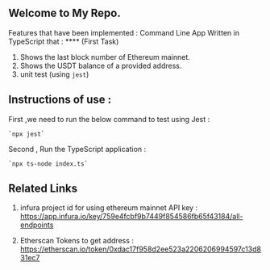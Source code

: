 ## Welcome to My Repo.

Features that have been implemented :
Command Line App Written in TypeScript that : \*\*\*\* (First Task)

1. Shows the last block number of Ethereum mainnet.
2. Shows the USDT balance of a provided address.
3. unit test (using `jest`)

## Instructions of use :

First ,we need to run the below command to test using Jest :

    `npx jest`

Second , Run the TypeScript application :

    `npx ts-node index.ts`

## Related Links

1. infura project id for using ethereum mainnet API key :
   https://app.infura.io/key/759e4fcbf9b7449f854586fb65f43184/all-endpoints

2. Etherscan Tokens to get address :
   https://etherscan.io/token/0xdac17f958d2ee523a2206206994597c13d831ec7
